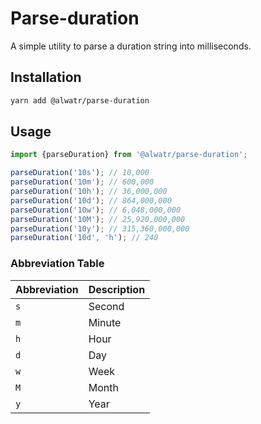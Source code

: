 # Parse-duration

A simple utility to parse a duration string into milliseconds.

## Installation

```bash
yarn add @alwatr/parse-duration
```

## Usage

```js
import {parseDuration} from '@alwatr/parse-duration';

parseDuration('10s'); // 10,000
parseDuration('10m'); // 600,000
parseDuration('10h'); // 36,000,000
parseDuration('10d'); // 864,000,000
parseDuration('10w'); // 6,048,000,000
parseDuration('10M'); // 25,920,000,000
parseDuration('10y'); // 315,360,000,000
parseDuration('10d', 'h'); // 240
```

### Abbreviation Table

| Abbreviation | Description |
|--------------|-------------|
|     `s`      |  Second     |
|     `m`      |  Minute     |
|     `h`      |  Hour       |
|     `d`      |  Day        |
|     `w`      |  Week       |
|     `M`      |  Month      |
|     `y`      |  Year       |
